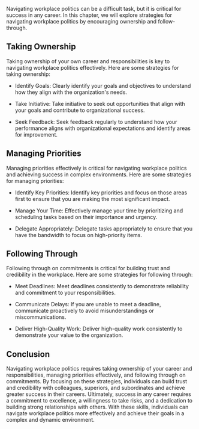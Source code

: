 
Navigating workplace politics can be a difficult task, but it is critical for success in any career. In this chapter, we will explore strategies for navigating workplace politics by encouraging ownership and follow-through.

Taking Ownership
----------------

Taking ownership of your own career and responsibilities is key to navigating workplace politics effectively. Here are some strategies for taking ownership:

* Identify Goals: Clearly identify your goals and objectives to understand how they align with the organization's needs.

* Take Initiative: Take initiative to seek out opportunities that align with your goals and contribute to organizational success.

* Seek Feedback: Seek feedback regularly to understand how your performance aligns with organizational expectations and identify areas for improvement.

Managing Priorities
-------------------

Managing priorities effectively is critical for navigating workplace politics and achieving success in complex environments. Here are some strategies for managing priorities:

* Identify Key Priorities: Identify key priorities and focus on those areas first to ensure that you are making the most significant impact.

* Manage Your Time: Effectively manage your time by prioritizing and scheduling tasks based on their importance and urgency.

* Delegate Appropriately: Delegate tasks appropriately to ensure that you have the bandwidth to focus on high-priority items.

Following Through
-----------------

Following through on commitments is critical for building trust and credibility in the workplace. Here are some strategies for following through:

* Meet Deadlines: Meet deadlines consistently to demonstrate reliability and commitment to your responsibilities.

* Communicate Delays: If you are unable to meet a deadline, communicate proactively to avoid misunderstandings or miscommunications.

* Deliver High-Quality Work: Deliver high-quality work consistently to demonstrate your value to the organization.

Conclusion
----------

Navigating workplace politics requires taking ownership of your career and responsibilities, managing priorities effectively, and following through on commitments. By focusing on these strategies, individuals can build trust and credibility with colleagues, superiors, and subordinates and achieve greater success in their careers. Ultimately, success in any career requires a commitment to excellence, a willingness to take risks, and a dedication to building strong relationships with others. With these skills, individuals can navigate workplace politics more effectively and achieve their goals in a complex and dynamic environment.
